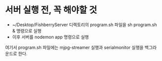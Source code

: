 # 서버 실행 전, 꼭 해야할 것

* ~/Desktop/FishberryServer 디렉토리의 program.sh 파일을 sh program.sh & 명령으로 실행  
* 이후 서버를 nodemon app 명령으로 실행  

여기서 program.sh 파일에는 mjpg-streamer 실행과 serialmonitor 실행을 백그라운드로 한다.  
